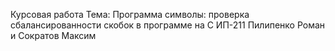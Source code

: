 Курсовая работа
Тема: Программа символы: проверка сбалансированности скобок в программе на С
ИП-211 Пилипенко Роман и Сократов Максим
